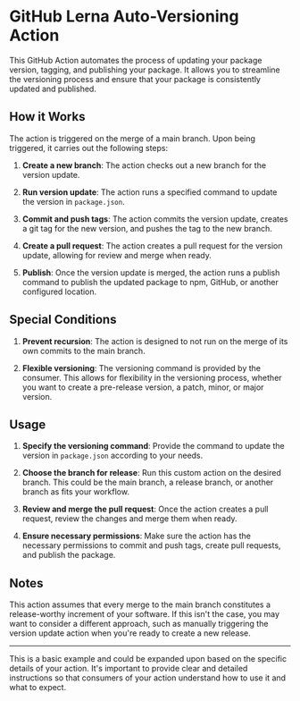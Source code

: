 # GitHub Lerna Auto-Versioning Action

This GitHub Action automates the process of updating your package version, tagging, and publishing your package. It allows you to streamline the versioning process and ensure that your package is consistently updated and published.

## How it Works

The action is triggered on the merge of a main branch. Upon being triggered, it carries out the following steps:

1. **Create a new branch**: The action checks out a new branch for the version update.

2. **Run version update**: The action runs a specified command to update the version in `package.json`.

3. **Commit and push tags**: The action commits the version update, creates a git tag for the new version, and pushes the tag to the new branch.

4. **Create a pull request**: The action creates a pull request for the version update, allowing for review and merge when ready.

5. **Publish**: Once the version update is merged, the action runs a publish command to publish the updated package to npm, GitHub, or another configured location.

## Special Conditions

1. **Prevent recursion**: The action is designed to not run on the merge of its own commits to the main branch.

2. **Flexible versioning**: The versioning command is provided by the consumer. This allows for flexibility in the versioning process, whether you want to create a pre-release version, a patch, minor, or major version.

## Usage

1. **Specify the versioning command**: Provide the command to update the version in `package.json` according to your needs.

2. **Choose the branch for release**: Run this custom action on the desired branch. This could be the main branch, a release branch, or another branch as fits your workflow.

3. **Review and merge the pull request**: Once the action creates a pull request, review the changes and merge them when ready.

4. **Ensure necessary permissions**: Make sure the action has the necessary permissions to commit and push tags, create pull requests, and publish the package.

## Notes

This action assumes that every merge to the main branch constitutes a release-worthy increment of your software. If this isn't the case, you may want to consider a different approach, such as manually triggering the version update action when you're ready to create a new release.

---

This is a basic example and could be expanded upon based on the specific details of your action. It's important to provide clear and detailed instructions so that consumers of your action understand how to use it and what to expect.
